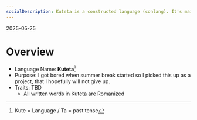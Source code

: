 ```yaml
---
socialDescription: Kuteta is a constructed language (conlang). It's mainly inspired by the structure of Asian languages (Japanese, Chinese, Thai, Malayalam, & Tibetan). It also uses a custom-built alphabet and is designed be easily expanded upon.
---
```

2025-05-25  
# Overview
- Language Name: **Kuteta**[^1]
- Purpose: I got bored when summer break started so I picked this up as a project, that I hopefully will not give up.
- Traits: TBD
	- All written words in Kuteta are Romanized





[^1]: Kute = Language / Ta = past tense
